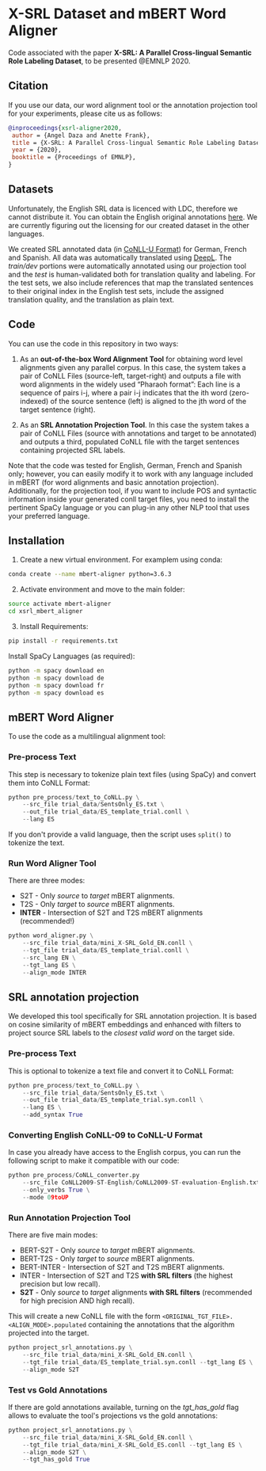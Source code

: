 # X-SRL Dataset and mBERT Word Aligner

Code associated with the paper **X-SRL: A Parallel Cross-lingual Semantic Role Labeling Dataset**, to be presented @EMNLP 2020.

## Citation

If you use our data, our word alignment tool or the annotation projection tool for your experiments, please cite us as follows:

```bibtex
@inproceedings{xsrl-aligner2020,
 author = {Angel Daza and Anette Frank},
 title = {X-SRL: A Parallel Cross-lingual Semantic Role Labeling Dataset},
 year = {2020},
 booktitle = {Proceedings of EMNLP},
}
```

## Datasets

Unfortunately, the English SRL data is licenced with LDC, therefore we cannot distribute it. You can obtain the English original annotations [here](https://catalog.ldc.upenn.edu/LDC2012T04). We are currently figuring out the licensing for our created dataset in the other languages.

We created SRL annotated data (in [CoNLL-U Format](https://universaldependencies.org/format.html)) for German, French and Spanish. All data was automatically translated using [DeepL](https://www.deepl.com/translator). The *train/dev* portions were automatically annotated using our projection tool and the *test* is human-validated both for translation quality and labeling. For the test sets, we also include references that map the translated sentences to their original index in the English test sets, include the assigned translation quality, and the translation as plain text. 

## Code
You can use the code in this repository in two ways:

1. As an **out-of-the-box Word Alignment Tool** for obtaining word level alignments given any parallel corpus. In this case, the system takes a pair of CoNLL Files (source-left, target-right) and outputs a file with word alignments in the widely used “Pharaoh format”: Each line is a sequence of pairs i-j, where a pair i-j indicates that the ith word (zero-indexed) of the source sentence (left) is aligned to the jth word of the target sentence (right).

2. As an **SRL Annotation Projection Tool**. In this case the system takes a pair of CoNLL Files (source with annotations and target to be annotated) and outputs a third, populated CoNLL file with the target sentences containing projected SRL labels.

Note that the code was tested for English, German, French and Spanish only; however, you can easily modify it to work with any language included in mBERT (for word alignments and basic annotation projection). Additionally, for the projection tool, if you want to include POS and syntactic information inside your generated conll target files, you need to install the pertinent SpaCy language or you can plug-in any other NLP tool that uses your preferred language.


## Installation

1. Create a new virtual environment. For examplem using conda:

```sh
conda create --name mbert-aligner python=3.6.3
```

2. Activate environment and move to the main folder:
```sh
source activate mbert-aligner
cd xsrl_mbert_aligner
```

3. Install Requirements:
```sh
pip install -r requirements.txt
```


Install SpaCy Languages (as required):
```sh
python -m spacy download en
python -m spacy download de
python -m spacy download fr
python -m spacy download es
```

## mBERT Word Aligner
To use the code as a multilingual alignment tool: 

### Pre-process Text

This step is necessary to tokenize plain text files (using SpaCy) and convert them into CoNLL Format:

```python
python pre_process/text_to_CoNLL.py \
    --src_file trial_data/SentsOnly_ES.txt \
    --out_file trial_data/ES_template_trial.conll \
    --lang ES
```

If you don't provide a valid language, then the script uses `split()` to tokenize the text.

### Run Word Aligner Tool 

There are three modes:
* S2T - Only *source* to *target* mBERT alignments.
* T2S - Only *target* to *source* mBERT alignments.
* **INTER** - Intersection of S2T and T2S mBERT alignments (recommended!)

```python
python word_aligner.py \
    --src_file trial_data/mini_X-SRL_Gold_EN.conll \
    --tgt_file trial_data/ES_template_trial.conll \
    --src_lang EN \
    --tgt_lang ES \
    --align_mode INTER

```

## SRL annotation projection
We developed this tool specifically for SRL annotation projection. It is based on cosine similarity of mBERT embeddings and enhanced with filters to project source SRL labels to the *closest valid word* on the target side. 

### Pre-process Text
This is optional to tokenize a text file and convert it to CoNLL Format:
```python
python pre_process/text_to_CoNLL.py \
    --src_file trial_data/SentsOnly_ES.txt \
    --out_file trial_data/ES_template_trial.syn.conll \
    --lang ES \
    --add_syntax True
```

### Converting English CoNLL-09 to CoNLL-U Format

In case you already have access to the English corpus, you can run the following script to make it compatible with our code:

```python
python pre_process/CoNLL_converter.py 
    --src_file CoNLL2009-ST-English/CoNLL2009-ST-evaluation-English.txt \
    --only_verbs True \
    --mode 09toUP
```

### Run Annotation Projection Tool

There are five main modes:
* BERT-S2T - Only *source* to *target* mBERT alignments.
* BERT-T2S - Only *target* to *source* mBERT alignments.
* BERT-INTER - Intersection of S2T and T2S mBERT alignments.
* INTER - Intersection of S2T and T2S **with SRL filters** (the highest precision but low recall).
* **S2T** - Only *source* to *target* alignments **with SRL filters** (recommended for high precision AND high recall).

This will create a new CoNLL file with the form `<ORIGINAL_TGT_FILE>.<ALIGN_MODE>.populated` containing the annotations that the algorithm projected into the target.

```python
python project_srl_annotations.py \
    --src_file trial_data/mini_X-SRL_Gold_EN.conll \
    --tgt_file trial_data/ES_template_trial.syn.conll --tgt_lang ES \
    --align_mode S2T
```

### Test vs Gold Annotations

If there are gold annotations available, turning on the *tgt_has_gold* flag allows to evaluate the tool's projections vs the gold annotations:

```python
python project_srl_annotations.py \
    --src_file trial_data/mini_X-SRL_Gold_EN.conll \
    --tgt_file trial_data/mini_X-SRL_Gold_ES.conll --tgt_lang ES \
    --align_mode S2T \
    --tgt_has_gold True
```